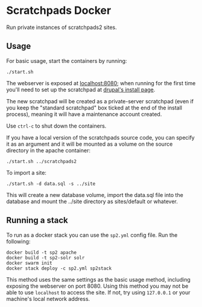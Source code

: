 Scratchpads Docker
=================

Run private instances of scratchpads2 sites.

Usage
-----

For basic usage, start the containers by running:

	./start.sh

The webserver is exposed at [localhost:8080](http://localhost:8080); when running for the first time
you'll need to set up the scratchpad at [drupal's install page](http://localhost:8080/install.php).

The new scratchpad will be created as a private-server scratchpad (even if you keep the
"standard scratchpad" box ticked at the end of the install process), meaning it will have
a maintenance account created.

Use `ctrl-c` to shut down the containers.

If you have a local version of the scratchpads source code, you can specify it as an argument
and it will be mounted as a volume on the source directory in the apache container:

    ./start.sh ../scratchpads2

To import a site:

    ./start.sh -d data.sql -s ../site

This will create a new database volume, import the data.sql file into the database
and mount the ../site directory as sites/default or whatever.

Running a stack
---------------

To run as a docker stack you can use the `sp2.yml` config file.
Run the following:

	docker build -t sp2 apache
	docker build -t sp2-solr solr
	docker swarm init
    docker stack deploy -c sp2.yml sp2stack

This method uses the same settings as the basic usage method, including exposing the webserver on port 8080.
Using this method you may not be able to use `localhost` to access the site. If not, try using
`127.0.0.1` or your machine's local network address.
